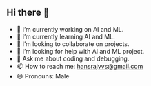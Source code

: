 ## Hi there 👋
- 🔭 I’m currently working on AI and ML.
- 🌱 I’m currently learning AI and ML.
- 👯 I’m looking to collaborate on projects.
- 🤔 I’m looking for help with AI and ML project.
- 💬 Ask me about coding and debugging.
- 📫 How to reach me: hansrajvvs@gmail.com
- 😄 Pronouns: Male

